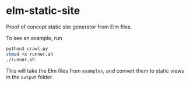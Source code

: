 # elm-static-site

Proof of concept static site generator from Elm files.

To see an example, run

```bash
python3 crawl.py
chmod +x runner.sh
./runner.sh
```

This will take the Elm files from `examples`, and convert them to static views in the `output` folder.
